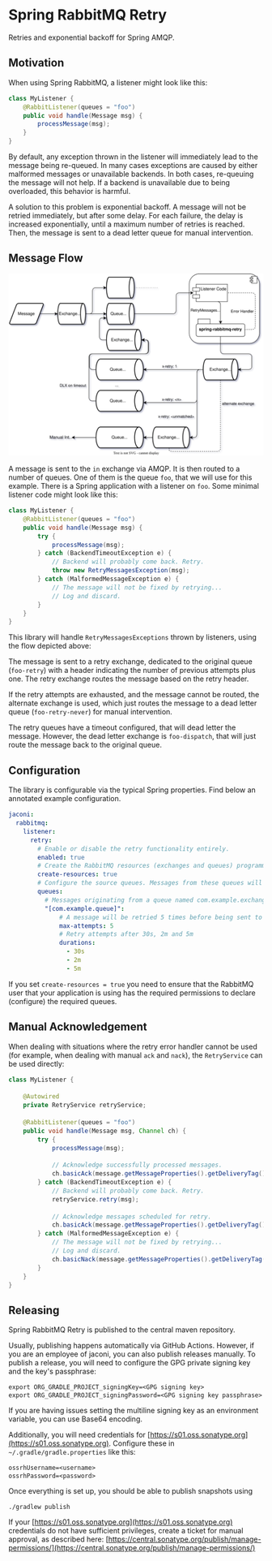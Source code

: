 # Spring RabbitMQ Retry

Retries and exponential backoff for Spring AMQP.

## Motivation

When using Spring RabbitMQ, a listener might look like this:

```java
class MyListener {
    @RabbitListener(queues = "foo")
    public void handle(Message msg) {
        processMessage(msg);
    }
}
```

By default, any exception thrown in the listener will immediately lead to the message being re-queued. In many cases
exceptions are caused by either malformed messages or unavailable backends. In both cases, re-queuing the message will
not help. If a backend is unavailable due to being overloaded, this behavior is harmful.

A solution to this problem is exponential backoff. A message will not be retried immediately, but after some delay. For
each failure, the delay is increased exponentially, until a maximum number of retries is reached. Then, the message is
sent to a dead letter queue for manual intervention.

## Message Flow

![Message Flow](docs/flow.svg)

A message is sent to the `in` exchange via AMQP. It is then routed to a number of queues. One of them is the queue
`foo`, that we will use for this example. There is a Spring application with a listener on `foo`. Some minimal listener
code might look like this:

```java
class MyListener {
    @RabbitListener(queues = "foo")
    public void handle(Message msg) {
        try {
            processMessage(msg);
        } catch (BackendTimeoutException e) {
            // Backend will probably come back. Retry.
            throw new RetryMessagesException(msg);
        } catch (MalformedMessageException e) {
            // The message will not be fixed by retrying...
            // Log and discard.
        }
    }
}
```

This library will handle `RetryMessagesExceptions` thrown by listeners, using the flow depicted above:

The message is sent to a retry exchange, dedicated to the original queue (`foo-retry`) with a header indicating the
number of previous attempts plus one. The retry exchange routes the message based on the retry header. 

If the retry attempts are exhausted, and the message cannot be routed, the alternate exchange is used, which just routes
the message to a dead letter queue (`foo-retry-never`) for manual intervention.

The retry queues have a timeout configured, that will dead letter the message. However, the dead letter exchange is
`foo-dispatch`, that will just route the message back to the original queue.

## Configuration

The library is configurable via the typical Spring properties. Find below an annotated example configuration.

```yaml
jaconi:
  rabbitmq:
    listener:
      retry:
        # Enable or disable the retry functionality entirely.
        enabled: true
        # Create the RabbitMQ resources (exchanges and queues) programmatically at startup.
        create-resources: true
        # Configure the source queues. Messages from these queues will be retried.
        queues: 
          # Messages originating from a queue named com.example.exchange will be retried.
          "[com.example.queue]":
              # A message will be retried 5 times before being sent to a DLX or discarded.
              max-attempts: 5
              # Retry attempts after 30s, 2m and 5m
              durations:
                - 30s
                - 2m
                - 5m
```

If you set `create-resources = true` you need to ensure that the RabbitMQ user that your application is using has the 
required permissions to declare (configure) the required queues.

## Manual Acknowledgement

When dealing with situations where the retry error handler cannot be used (for example, when dealing with manual `ack`
and `nack`), the `RetryService` can be used directly:

```java
class MyListener {
    
    @Autowired
    private RetryService retryService;
    
    @RabbitListener(queues = "foo")
    public void handle(Message msg, Channel ch) {
        try {
            processMessage(msg);

            // Acknowledge successfully processed messages.
            ch.basicAck(message.getMessageProperties().getDeliveryTag(), false);
        } catch (BackendTimeoutException e) {
            // Backend will probably come back. Retry.
            retryService.retry(msg);

            // Acknowledge messages scheduled for retry.
            ch.basicAck(message.getMessageProperties().getDeliveryTag(), false);
        } catch (MalformedMessageException e) {
            // The message will not be fixed by retrying...
            // Log and discard.
            ch.basicNack(message.getMessageProperties().getDeliveryTag(), false, false);
        }
    }
}
```

## Releasing

Spring RabbitMQ Retry is published to the central maven repository.

Usually, publishing happens automatically via GitHub Actions. However, if you are an employee of jaconi, you can also
publish releases manually. To publish a release, you will need to configure the GPG private signing key and the key's
passphrase:

```
export ORG_GRADLE_PROJECT_signingKey=<GPG signing key>
export ORG_GRADLE_PROJECT_signingPassword=<GPG signing key passphrase>
```

If you are having issues setting the multiline signing key as an environment variable, you can use Base64 encoding.

Additionally, you will need credentials for [https://s01.oss.sonatype.org](https://s01.oss.sonatype.org). Configure
these in `~/.gradle/gradle.properties` like this:

```
ossrhUsername=<username>
ossrhPassword=<password>
```

Once everything is set up, you should be able to publish snapshots using

```
./gradlew publish
```

If your [https://s01.oss.sonatype.org](https://s01.oss.sonatype.org) credentials do not have sufficient privileges,
create a ticket for manual approval, as described here:
[https://central.sonatype.org/publish/manage-permissions/](https://central.sonatype.org/publish/manage-permissions/)
